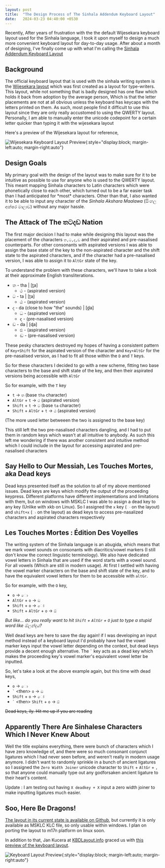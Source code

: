 ```yaml
---
layout: post
title:  "The Design Process of The Sinhala Addendum Keyboard Layout"
date:   2024-03-23 04:40:00 +0530
---
```


Recently, After years of frustration with the the default Wijesekara keyboard layout used for the Sinhala language, I took it upon myself to design a much more convenient keyboard layout for day-to-day usage. After about a month of designing, I've finally come up with what I'm calling the [Sinhala Addendum Keyboard Layout](https://github.com/AdelinaM17n/Sinhala-Addendum-Keyboard-Layout)

## Background 
The official keyboard layout that is used with the sinhala writing system is the [Wijesekara layout](https://kbdlayout.info/kbdsn1) which was first created as a layout for type-writers. This layout, while not something that is badly designed has one flaw which holds it back from adoption by the average person, Which is that the letter placements are not at all obvious unless the keyboard has keycaps with the letters printed on them. As such, most people find it difficult to use this layout since they are only really accustomed to using the QWERTY layout. Personally, I am able to manually enter the unicode codepoint for a certain letter quicker than typing it with the wijesekara layout
   
Here's a preview of the Wijesekara layout for reference,

![Wijesekara Keyboard Layout Preview](/assests/wijesekara.png){:style="display:block; margin-left:auto; margin-right:auto"}

   
## Design Goals 
My primary goal with the design of the layout was to make sure for it to be intuitive as possible to use for anyone who is used to the QWERTY layout. This meant mapping Sinhala characters to Latin characters which were phonetically close to each other, which turned out to be a far easier task than I had anticipated for \*most\* characters. Other than that, I also wanted it to be able to input any character of the *Sinhala Akshara Maalawa* (සිංහල අක්ෂර මාලාව) without any major hassle.
   
## The Attack of The තටදඩ Nation
The first major decision I had to make while designing this layout was the placement of the characters `ත,ට,ද,ඩ` and their aspirated and pre-nasalised counterparts. For other consonants with aspirated versions I was able to assign the base state of the key to the non-aspirated character and the shift state to the aspirated characters, and if the character had a pre-nasalised version, I was able to assign it to `AltGr` state of the key.   

To understand the problem with these characters, we'll have to take a look at their approximate English transliterations.
   
- ත - tha \| [t̪a] 
  - ථ - (aspirated version)
- ට - ta \| [ʈa] 
  - ඨ - (aspirated version)
- ද - da (close to how "the" sounds) \| [d̪a]
  - ධ - (aspirated version)
  - ඳ - (pre-nasalised version)
- ඩ - da \| [ɖa] 
  - ඪ - (aspirated version)
  - ඬ - (pre-nasalised version)
   
These pesky characters destroyed my hopes of having a consistent pattern of `Key+Shift` for the aspirated version of the character and `Key+AltGr` for the pre-nasalised version, as I had to fit all those within the `D` and `T` keys. 
   
So for these characters I decided to go with a new scheme, fitting two base characters to the base and shift state of the key, and then their aspirated versions being accessible with `AltGr`  

So for example, with the `T` key   
- `t` -> `ත` (base `tha` character)
- `AltGr` + `t` -> `ථ` (aspirated version)
- `Shift` + `t` -> `ට` (base `ta` character)
- `Shift` + `AltGr` + `t` -> `ඨ` (aspirated version)     

(The more used letter betweeen the two is assigned to the base key)

This still left the two pre-nasalised characters dangling, and I had to put them in random keys which wasn't at all intuitive to anybody. As such this left me wondering if there was another consistent and intuitive method which I could include in the layout for accessing aspirated and pre-nasalised characters
   
## Say Hello to Our Messiah, Les Touches Mortes, aka Dead keys
Dead keys presented itself as the solution to all of my above mentioned issues. Dead keys are keys which modify the output of the proceeding keypress. Different platforms have different implementations and limitations with them, but on windows with MSKLC I was able to assign a dead key to any key (Unlike with xkb on Linux). So I assigned the `x` key (`ං` on the layout) and `shift+x` (`ඃ` on the layout) as dead keys to access pre-nasalized characters and aspirated characters respectively

## Les Touches Mortes : Édition Des Voyelles
The writing system of the Sinhala language is an abugida, which means that we mark vowel sounds on consonants with diacritics/vowel markers (I still don't know the correct linguistic terminology). We also have dedicated vowel letters in Sinhala that are used if the word starts with a vowel sound.
For all vowels (Which are still in modern usage). At first I settled with having the vowel marker characters on the base and shift state of the key, and to have the equivalent vowel letters for them to be accessible with `altGr`.   

So for example, with the `O` key,
- `o` -> `ො`
- `AltGr` + `o` -> `ඔ`
- `Shift` + `o` -> `ෝ`
- `Shift` + `AltGr` + `o` -> `ඕ`

*But like... do you really want to hit `Shift` + `AltGr` + `O` just to type a stupid word like ඕලන්දය?*
   
Well dead keys are here to save the day again! if I was developing an input method instead of a keyboard layout I'd probably have had the vowel marker keys input the vowel letter depending on the context, but dead keys provide a decent enough alternative. The `` ` `` key acts as a dead key which makes the proceeding key's vowel marker's equivalent vowel letter be inputted. 
   
So, let's take a look at the above example again, but this time with dead keys,
- `o` -> `ො`
- `` ` `` \<then\> `o` -> `ඔ`
- `Shift` + `o` -> `ෝ`
- `` ` `` \<then\> `Shift` + `o` -> `ඕ`

~~Dead keys, ily. Hit me up if you are reading~~

## Apparently There Are Sinhalese Characters Which I Never Knew About
Well the title explains everything, there were bunch of characters which I have zero knowledge of, and there were so much consonant conjunct ligatures which I had never seen before, and weren't really in modern usage anymore. I didn't want to randomly sprinkle in a bunch of ancient ligatures so I assigned the `Zero Width Joiner` unicode character to `Shift` + `AltGr` + `,` so that anyone could manually type out any godforsaken ancient ligature to their heart's content.
   
Update : I am testing out having `X deadkey + X` input a zero width joiner to make inputting ligatures much easier. 
   
## Soo, Here Be Dragons!
[The layout in its current state is available on Github](https://github.com/AdelinaM17n/Sinhala-Addendum-Keyboard-Layout), but currently it is only available as MSKLC KLC file, so only usable within windows. I plan on porting the layout to m17n platform on linux soon.

In addition to that, Jan Kucera at [KBDLayout.info](https://kbdlayout.info/) graced us with [this preview of the keyboard layout](https://kbdlayout.info/SL-AD).

![Keyboard Layout Preview](/assests/keyboardLayout.png){:style="display:block; margin-left:auto; margin-right:auto"}
